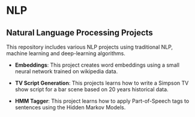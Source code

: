 # NLP
## Natural Language Processing Projects
This repository includes various NLP projects using traditional NLP, machine learning and deep-learning algorithms.
* **Embeddings**: This project creates word embeddings using a small neural network trained on wikipedia data.

* **TV Script Generation**: This projects learns how to write a Simpson TV show script for a bar scene based on 20 years historical data.
* **HMM Tagger**: This project learns how to apply Part-of-Speech tags to sentences using the Hidden Markov Models.
